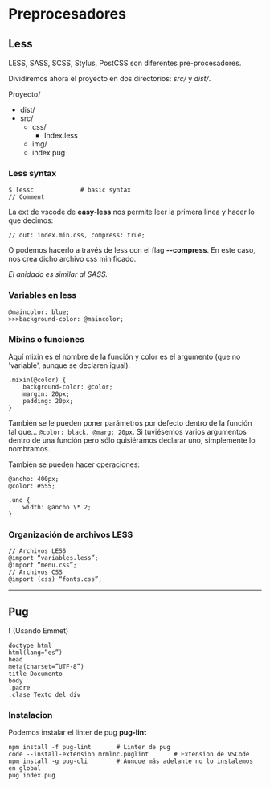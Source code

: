 # Preprocesadores

## Less

LESS, SASS, SCSS, Stylus, PostCSS son diferentes pre-procesadores.

Dividiremos ahora el proyecto en dos directorios: _src/_ y _dist/_.

Proyecto/

- dist/  
- src/  
  - css/
    - Index.less
  - img/
  - index.pug

### Less syntax

```terminal
$ lessc             # basic syntax
// Comment
```

La ext de vscode de **easy-less** nos permite leer la primera línea y hacer lo que decimos:

```less
// out: index.min.css, compress: true;
```

O podemos hacerlo a través de less con el flag **--compress**.
En este caso, nos crea dicho archivo css minificado.

_El anidado es similar al SASS._

### Variables en less

```less
@maincolor: blue;
>>>background-color: @maincolor;
```

### Mixins o funciones

Aquí mixin es el nombre de la función y color es el argumento (que no 'variable', aunque se declaren igual).

```less
.mixin(@color) {
    background-color: @color;
    margin: 20px;
    padding: 20px;
}
```

También se le pueden poner parámetros por defecto dentro de la función tal que... `@color: black, @marg: 20px`. Si tuviésemos varios argumentos dentro de una función pero sólo quisiéramos declarar uno, simplemente lo nombramos.

También se pueden hacer operaciones:

```less
@ancho: 400px;
@color: #555;

.uno {
    width: @ancho \* 2;
}
```

### Organización de archivos LESS

```less
// Archivos LESS
@import “variables.less”;
@import “menu.css”;
// Archivos CSS
@import (css) “fonts.css”;
```

---

## Pug

**!** (Usando Emmet)

```pug
doctype html
html(lang=”es”)
head
meta(charset=”UTF-8”)
title Documento
body
.padre
.clase Texto del div
```

### Instalacion

Podemos instalar el linter de pug **pug-lint**

```terminal
npm install -f pug-lint       # Linter de pug
code --install-extension mrmlnc.puglint       # Extension de VSCode
npm install -g pug-cli        # Aunque más adelante no lo instalemos en global
pug index.pug
```